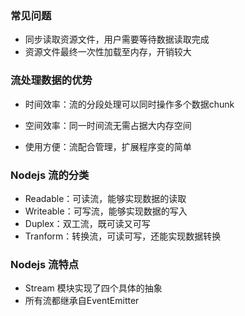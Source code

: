 ### 常见问题

- 同步读取资源文件，用户需要等待数据读取完成
- 资源文件最终一次性加载至内存，开销较大

### 流处理数据的优势

- 时间效率：流的分段处理可以同时操作多个数据chunk
- 空间效率：同一时间流无需占据大内存空间

- 使用方便：流配合管理，扩展程序变的简单

### Nodejs 流的分类

- Readable：可读流，能够实现数据的读取
- Writeable：可写流，能够实现数据的写入
- Duplex：双工流，既可读又可写
- Tranform：转换流，可读可写，还能实现数据转换

### Nodejs 流特点

- Stream 模块实现了四个具体的抽象
- 所有流都继承自EventEmitter